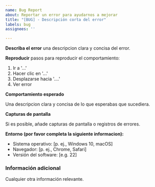 ```yaml
---
name: Bug Report
about: Reportar un error para ayudarnos a mejorar 
title: "[BUG] - Descripción corta del error"
labels: bug
assignees: ''

---
```


 **Describa el error**
una descripcion clara y concisa del error.

**Reproducir**
pasos para reproducir el comportamiento:

1. Ir a '...'
2. Hacer clic en '...'
3. Desplazarse hacia '....'
4. Ver error

**Comportamiento esperado**

Una descripcion clara y concisa de lo que esperabas que sucediera.

**Capturas de pantalla**

Si es posible, añade capturas de pantalla o registros de errores.

**Entorno (por favor completa la siguiente informacion):**

- Sistema operativo: [p. ej., Windows 10, macOS]
- Navegador: [p. ej., Chrome, Safari]
- Versión del software: [e.g. 22]

### Información adicional

Cualquier otra información relevante.
